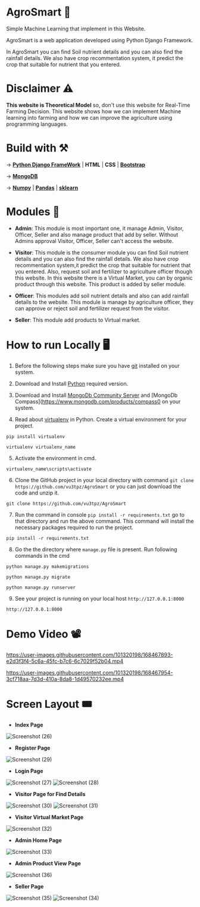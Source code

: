 # AgroSmart 🍃

Simple Machine Learning that implement in this Website.

AgroSmart is a web application developed using Python Django Framework. 

In AgroSmart you can find Soil nutrient details and you can also find the rainfall details. We also have crop recommentation system, it predict the crop that suitable for nutrient that you entered.

# Disclaimer ⚠️

**This website is Theoretical Model** so, don't use this website for Real-Time Farming Decision. This website shows how we can implement Machine learning into farming and how we can improve the agriculture using programming languages.

# Build with ⚒️

-> [**Python Django FrameWork**](https://www.djangoproject.com/) | **HTML** | **CSS** | [**Bootstrap**](https://getbootstrap.com/)

-> [**MongoDB**](https://www.mongodb.com/)

-> [**Numpy**](https://numpy.org/) | [**Pandas**](https://pandas.pydata.org/) | [**sklearn**](https://scikit-learn.org/)

# Modules 🔖

* **Admin**: This module is most important one, it manage Admin, Visitor, Officer, Seller and also manage product that add by seller. Without Admins approval Visitor, Officer, Seller can't access the website.

* **Visitor**: This module is the consumer module you can find Soil nutrient details and you can also find the rainfall details. We also have crop recommentation system,it predict the crop that suitable for nutrient that you entered. Also, request soil and fertilizer to agriculture officer though this website. In this website there is a Virtual Market, you can by organic product through this website. This product is added by seller module.

* **Officer**: This modules add soil nutrient details and also can add rainfall details to the website. This module is manage by agriculture officer, they can approve or reject soil and fertilizer request from the visitor.

* **Seller**: This module add products to Virtual market.

# How to run Locally 🖥️

1. Before the following steps make sure you have [git](https://git-scm.com/downloads) installed on your system.


2. Download and Install [Python](https://www.python.org/) required version.


3. Download and Install [MongoDb Community Server](https://www.mongodb.com/try/download/community) and [MongoDb Compass](https://www.mongodb.com/products/compass0 on your system.


4. Read about [virtualenv](https://docs.python.org/3/tutorial/venv.html) in Python. Create a virtual environment for your project.


```
pip install virtualenv
```
```
virtualenv virtualenv_name
```


5. Activate the environment in cmd.


```
virtualenv_name\scripts\activate
```


6. Clone the GitHub project in your local directory with command `git clone https://github.com/vu3tpz/AgroSmart` or you can just download the code and unzip it. 


```
git clone https://github.com/vu3tpz/AgroSmart
```


7. Run the command in console `pip install -r requirements.txt`  go to that directory and run the above command. This command will install the necessary packages required to run the project.


```
pip install -r requirements.txt
```


8. Go the the directory where `manage.py` file is present. Run following commands in the cmd


```
python manage.py makemigrations
```
```
python manage.py migrate
```
```
python manage.py runserver
```


9. See your project is running on your local host `http://127.0.0.1:8000`


```
http://127.0.0.1:8000
```

# Demo Video 📽️

https://user-images.githubusercontent.com/101320198/168467893-e2d3f3f4-5c6a-45fc-b7c6-6c7029f52b04.mp4

https://user-images.githubusercontent.com/101320198/168467954-3cf718aa-7d3d-410a-8da8-1d49570232ee.mp4


# Screen Layout 🎟️

* **Index Page**

![Screenshot (26)](https://user-images.githubusercontent.com/101320198/168466313-8955eaa2-faea-45ec-8344-35ec8fef9e34.png)

* **Register Page**

![Screenshot (29)](https://user-images.githubusercontent.com/101320198/168466410-f7e2a6e1-53e0-4a89-ad2e-3bac8b704573.png)

* **Login Page**

![Screenshot (27)](https://user-images.githubusercontent.com/101320198/168466403-405a59c1-687c-4d0a-9210-cfbad4ecf392.png)
![Screenshot (28)](https://user-images.githubusercontent.com/101320198/168466408-d75f1610-ad3d-4390-92cd-aa14e68f7a6f.png)


* **Visitor Page for Find Details**


![Screenshot (30)](https://user-images.githubusercontent.com/101320198/168466412-3dc74a3f-9269-4e2a-bc20-21dd9d867488.png)
![Screenshot (31)](https://user-images.githubusercontent.com/101320198/168466415-5ac26cc5-0aae-48f9-a835-2035d7c6b3fb.png)

* **Visitor Virtual Market Page**

![Screenshot (32)](https://user-images.githubusercontent.com/101320198/168466416-a01102cb-ef8e-403d-b507-58e1c16b4000.png)


* **Admin Home Page**


![Screenshot (33)](https://user-images.githubusercontent.com/101320198/168466426-007a49b8-d27a-4a55-8e58-4cd5bbdeeb9b.png)

* **Admin Product View Page**

![Screenshot (36)](https://user-images.githubusercontent.com/101320198/168466454-ea24de14-d9c6-4b32-9980-960a959ef1f8.png)

* **Seller Page**


![Screenshot (35)](https://user-images.githubusercontent.com/101320198/168466442-40cfa1b2-e993-4ddd-9964-17484cfa6516.png)
![Screenshot (34)](https://user-images.githubusercontent.com/101320198/168466439-0266c086-6e84-41d3-a530-4ec0d5c0868a.png)
